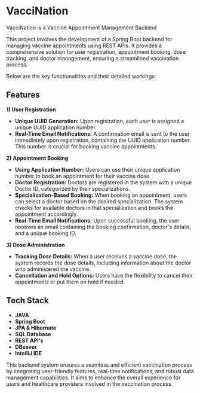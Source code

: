 # VacciNation

VacciNation is a Vaccine Appointment Management Backend

This project involves the development of a Spring Boot backend for managing vaccine appointments using REST APIs. It provides a comprehensive solution for user registration, appointment booking, dose tracking, and doctor management, ensuring a streamlined vaccination process. 

Below are the key functionalities and their detailed workings:

## Features

**1) User Registration**

- **Unique UUID Generation:** Upon registration, each user is assigned a unique UUID application number.
- **Real-Time Email Notifications:** A confirmation email is sent to the user immediately upon registration, containing the UUID application number. This number is crucial for booking vaccine appointments.
  
**2) Appointment Booking**

- **Using Application Number:** Users can use their unique application number to book an appointment for their vaccine dose.
- **Doctor Registration:** Doctors are registered in the system with a unique Doctor ID, categorized by their specializations.
- **Specialization-Based Booking:** When booking an appointment, users can select a doctor based on the desired specialization. The system checks for available doctors in that specialization and books the appointment accordingly.
- **Real-Time Email Notifications:** Upon successful booking, the user receives an email containing the booking confirmation, doctor's details, and a unique booking ID.
  
**3) Dose Administration**
- **Tracking Dose Details:** When a user receives a vaccine dose, the system records the dose details, including information about the doctor who administered the vaccine.
- **Cancellation and Hold Options:** Users have the flexibility to cancel their appointments or put them on hold if needed.
  
## Tech Stack

- **JAVA**
- **Spring Boot**
- **JPA & Hibernate**
- **SQL Database**
- **REST API's**
- **DBeaver**
- **IntelliJ IDE**

This backend system ensures a seamless and efficient vaccination process by integrating user-friendly features, real-time notifications, and robust data management capabilities. It aims to enhance the overall experience for users and healthcare providers involved in the vaccination process.
